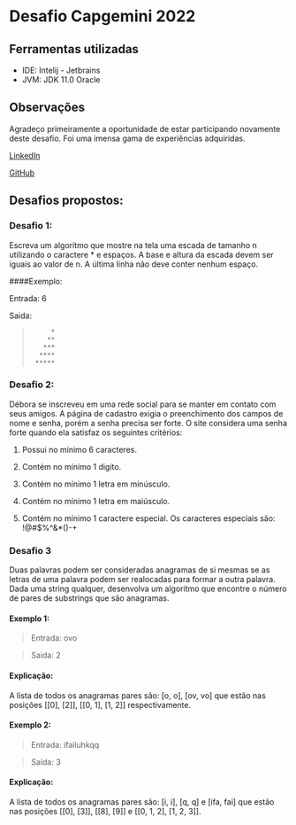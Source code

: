 # Desafio Capgemini 2022

## Ferramentas utilizadas
- IDE: Intelij - Jetbrains
- JVM: JDK 11.0 Oracle

## Observações
Agradeço primeiramente a oportunidade de estar participando novamente deste desafio. Foi uma imensa gama de experiências adquiridas.

[LinkedIn](https://www.linkedin.com/in/lucas-souza-478a031ab) 


[GitHub](https://github.com/lucasdev3/)

## Desafios propostos:

### Desafio 1:
Escreva um algoritmo que mostre na tela uma escada de tamanho n utilizando o caractere * e espaços. A base e altura da escada devem ser iguais ao valor de n. A última linha não deve conter nenhum espaço.

####Exemplo: 

Entrada: 6

Saida:
>          *
>         **
>        ***
>       ****
>      *****

### Desafio 2:
Débora se inscreveu em uma rede social para se manter em contato com seus amigos. A página de cadastro exigia o preenchimento dos campos de nome e senha, porém a senha precisa ser forte. O site considera uma senha forte quando ela satisfaz os seguintes critérios:

1. Possui no mínimo 6 caracteres.

2. Contém no mínimo 1 digito.

3. Contém no mínimo 1 letra em minúsculo.

4. Contém no mínimo 1 letra em maiúsculo.

5. Contém no mínimo 1 caractere especial. Os caracteres especiais são: !@#$%^&*()-+

### Desafio 3
Duas palavras podem ser consideradas anagramas de si mesmas se as letras de uma palavra podem ser realocadas para formar a outra palavra. Dada uma string qualquer, desenvolva um algoritmo que encontre o número de pares de substrings que são anagramas.

#### Exemplo 1: 
> Entrada: ovo

> Saida: 2
#### Explicação:
A lista de todos os anagramas pares são: [o, o], [ov, vo] que estão nas posições [[0], [2]], [[0, 1], [1, 2]] respectivamente. 

#### Exemplo 2: 
> Entrada: ifailuhkqq

> Saida: 3

#### Explicação:
A lista de todos os anagramas pares são: [i, i], [q, q] e [ifa, fai] que estão nas posições [[0], [3]], [[8],  [9]] e [[0, 1, 2], [1, 2, 3]].
 

